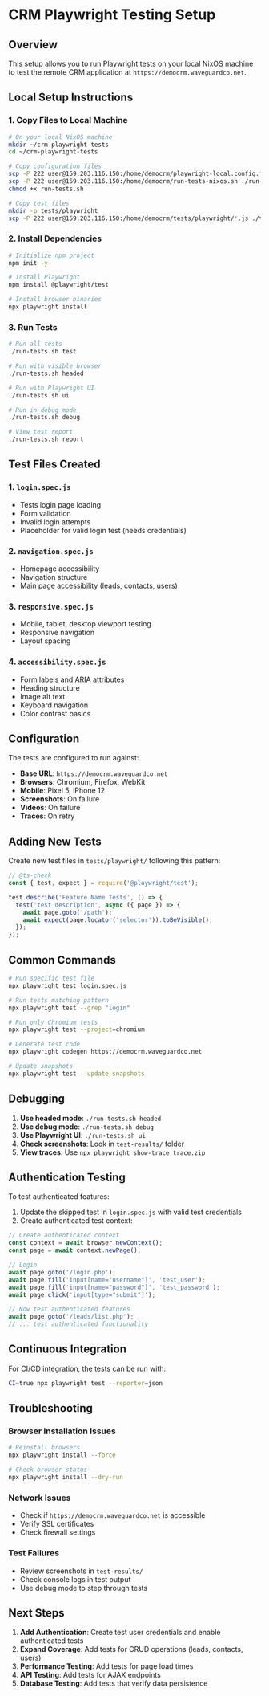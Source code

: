 # CRM Playwright Testing Setup

## Overview
This setup allows you to run Playwright tests on your local NixOS machine to test the remote CRM application at `https://democrm.waveguardco.net`.

## Local Setup Instructions

### 1. Copy Files to Local Machine
```bash
# On your local NixOS machine
mkdir ~/crm-playwright-tests
cd ~/crm-playwright-tests

# Copy configuration files
scp -P 222 user@159.203.116.150:/home/democrm/playwright-local.config.js ./playwright.config.js
scp -P 222 user@159.203.116.150:/home/democrm/run-tests-nixos.sh ./run-tests.sh
chmod +x run-tests.sh

# Copy test files
mkdir -p tests/playwright
scp -P 222 user@159.203.116.150:/home/democrm/tests/playwright/*.js ./tests/playwright/
```

### 2. Install Dependencies
```bash
# Initialize npm project
npm init -y

# Install Playwright
npm install @playwright/test

# Install browser binaries
npx playwright install
```

### 3. Run Tests
```bash
# Run all tests
./run-tests.sh test

# Run with visible browser
./run-tests.sh headed

# Run with Playwright UI
./run-tests.sh ui

# Run in debug mode
./run-tests.sh debug

# View test report
./run-tests.sh report
```

## Test Files Created

### 1. `login.spec.js`
- Tests login page loading
- Form validation
- Invalid login attempts
- Placeholder for valid login test (needs credentials)

### 2. `navigation.spec.js`
- Homepage accessibility
- Navigation structure
- Main page accessibility (leads, contacts, users)

### 3. `responsive.spec.js`
- Mobile, tablet, desktop viewport testing
- Responsive navigation
- Layout spacing

### 4. `accessibility.spec.js`
- Form labels and ARIA attributes
- Heading structure
- Image alt text
- Keyboard navigation
- Color contrast basics

## Configuration

The tests are configured to run against:
- **Base URL**: `https://democrm.waveguardco.net`
- **Browsers**: Chromium, Firefox, WebKit
- **Mobile**: Pixel 5, iPhone 12
- **Screenshots**: On failure
- **Videos**: On failure
- **Traces**: On retry

## Adding New Tests

Create new test files in `tests/playwright/` following this pattern:

```javascript
// @ts-check
const { test, expect } = require('@playwright/test');

test.describe('Feature Name Tests', () => {
  test('test description', async ({ page }) => {
    await page.goto('/path');
    await expect(page.locator('selector')).toBeVisible();
  });
});
```

## Common Commands

```bash
# Run specific test file
npx playwright test login.spec.js

# Run tests matching pattern
npx playwright test --grep "login"

# Run only Chromium tests
npx playwright test --project=chromium

# Generate test code
npx playwright codegen https://democrm.waveguardco.net

# Update snapshots
npx playwright test --update-snapshots
```

## Debugging

1. **Use headed mode**: `./run-tests.sh headed`
2. **Use debug mode**: `./run-tests.sh debug`
3. **Use Playwright UI**: `./run-tests.sh ui`
4. **Check screenshots**: Look in `test-results/` folder
5. **View traces**: Use `npx playwright show-trace trace.zip`

## Authentication Testing

To test authenticated features:

1. Update the skipped test in `login.spec.js` with valid test credentials
2. Create authenticated test context:

```javascript
// Create authenticated context
const context = await browser.newContext();
const page = await context.newPage();

// Login
await page.goto('/login.php');
await page.fill('input[name="username"]', 'test_user');
await page.fill('input[name="password"]', 'test_password');
await page.click('input[type="submit"]');

// Now test authenticated features
await page.goto('/leads/list.php');
// ... test authenticated functionality
```

## Continuous Integration

For CI/CD integration, the tests can be run with:
```bash
CI=true npx playwright test --reporter=json
```

## Troubleshooting

### Browser Installation Issues
```bash
# Reinstall browsers
npx playwright install --force

# Check browser status
npx playwright install --dry-run
```

### Network Issues
- Check if `https://democrm.waveguardco.net` is accessible
- Verify SSL certificates
- Check firewall settings

### Test Failures
- Review screenshots in `test-results/`
- Check console logs in test output
- Use debug mode to step through tests

## Next Steps

1. **Add Authentication**: Create test user credentials and enable authenticated tests
2. **Expand Coverage**: Add tests for CRUD operations (leads, contacts, users)
3. **Performance Testing**: Add tests for page load times
4. **API Testing**: Add tests for AJAX endpoints
5. **Database Testing**: Add tests that verify data persistence